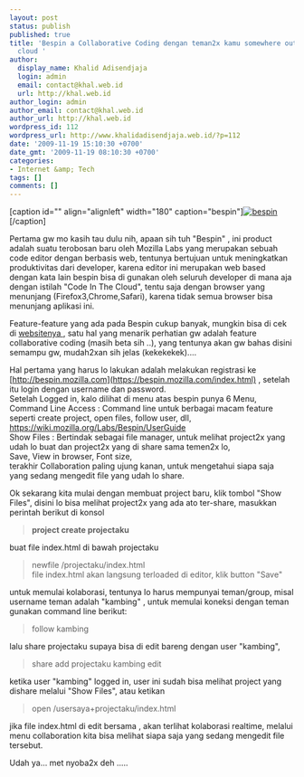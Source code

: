```yaml
---
layout: post
status: publish
published: true
title: 'Bespin a Collaborative Coding dengan teman2x kamu somewhere out there in the
  cloud '
author:
  display_name: Khalid Adisendjaja
  login: admin
  email: contact@khal.web.id
  url: http://khal.web.id
author_login: admin
author_email: contact@khal.web.id
author_url: http://khal.web.id
wordpress_id: 112
wordpress_url: http://www.khalidadisendjaja.web.id/?p=112
date: '2009-11-19 15:10:30 +0700'
date_gmt: '2009-11-19 08:10:30 +0700'
categories:
- Internet &amp; Tech
tags: []
comments: []
---
```

[caption id="" align="alignleft" width="180" caption="bespin"][![bespin](http://people.mozilla.com/~cbeard/Bespin_Logo.png "bespinlogo")](https://wiki.mozilla.org/Labs/Bespin)[/caption]

Pertama gw mo kasih tau dulu nih, apaan sih tuh "Bespin" , ini product adalah suatu terobosan baru oleh Mozilla Labs yang merupakan sebuah code editor dengan berbasis web, tentunya bertujuan untuk meningkatkan produktivitas dari developer, karena editor ini merupakan web based dengan kata lain bespin bisa di gunakan oleh seluruh developer di mana aja dengan istilah "Code In The Cloud", tentu saja dengan browser yang menunjang (Firefox3,Chrome,Safari), karena tidak semua browser bisa menunjang aplikasi ini.

Feature-feature yang ada pada Bespin cukup banyak, mungkin bisa di cek di [websitenya ](http://https://wiki.mozilla.org/Labs/Bespin), satu hal yang menarik perhatian gw adalah feature collaborative coding (masih beta sih ..), yang tentunya akan gw bahas disini semampu gw, mudah2xan sih jelas (kekekekek)....

Hal pertama yang harus lo lakukan adalah melakukan registrasi ke [http://bespin.mozilla.com](https://bespin.mozilla.com/index.html) , setelah itu login dengan username dan password.  
 Setelah Logged in, kalo dilihat di menu atas bespin punya 6 Menu,  
 Command Line Access : Command line untuk berbagai macam feature seperti create project, open files, follow user, dll, <https://wiki.mozilla.org/Labs/Bespin/UserGuide>  
 Show Files : Bertindak sebagai file manager, untuk melihat project2x yang udah lo buat dan project2x yang di share sama temen2x lo,  
 Save, View in browser, Font size,  
 terakhir Collaboration paling ujung kanan, untuk mengetahui siapa saja yang sedang mengedit file yang udah lo share.

Ok sekarang kita mulai dengan membuat project baru, klik tombol "Show Files", disini lo bisa melihat project2x yang ada ato ter-share, masukkan perintah berikut di konsol  
 > **project create projectaku**

buat file index.html di bawah projectaku  
 > newfile /projectaku/index.html  
 file index.html akan langsung terloaded di editor, klik button "Save"

untuk memulai kolaborasi, tentunya lo harus mempunyai teman/group, misal username teman adalah "kambing" , untuk memulai koneksi dengan teman gunakan command line berikut:  
 > follow kambing

lalu share projectaku supaya bisa di edit bareng dengan user "kambing",  
 > share add projectaku kambing edit

ketika user "kambing" logged in, user ini sudah bisa melihat project yang dishare melalui "Show Files", atau ketikan  
 > open /usersaya+projectaku/index.html

jika file index.html di edit bersama , akan terlihat kolaborasi realtime, melalui menu collaboration kita bisa melihat siapa saja yang sedang mengedit file tersebut.

Udah ya... met nyoba2x deh .....